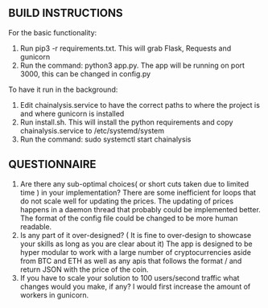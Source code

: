 ## BUILD INSTRUCTIONS ##

For the basic functionality:

1) Run pip3 -r requirements.txt. This will grab Flask, Requests and gunicorn
2) Run the command: python3 app.py. The app will be running on port 3000, this can be changed in config.py

To have it run in the background:

1) Edit chainalysis.service to have the correct paths to where the project is and where gunicorn is installed
2) Run install.sh. This will install the python requirements and copy chainalysis.service to /etc/systemd/system
3) Run the command: sudo systemctl start chainalysis

## QUESTIONNAIRE ##

1) Are there any sub-optimal choices( or short cuts taken due to limited time ) in your implementation?
		There are some inefficient for loops that do not scale well for updating the prices.
		The updating of prices happens in a daemon thread that probably could be implemented better.
		The format of the config file could be changed to be more human readable.
2) Is any part of it over-designed? ( It is fine to over-design to showcase your skills as long as you are clear about it)
		The app is designed to be hyper modular to work with a large number of cryptocurrencies aside from BTC and ETH as well
		as any apis that follows the format <api url>/<coin> and return JSON with the price of the coin.
3) If you have to scale your solution to 100 users/second traffic what changes would you make, if any?
		I would first increase the amount of workers in gunicorn.





